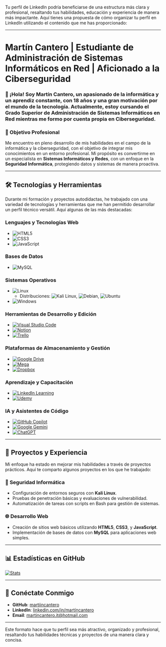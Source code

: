 Tu perfil de LinkedIn podría beneficiarse de una estructura más clara y profesional, resaltando tus habilidades, educación y experiencia de manera más impactante. Aquí tienes una propuesta de cómo organizar tu perfil en LinkedIn utilizando el contenido que me has proporcionado:

---

# Martín Cantero | Estudiante de Administración de Sistemas Informáticos en Red | Aficionado a la Ciberseguridad

### 👋 ¡Hola! Soy Martín Cantero, un apasionado de la informática y un aprendiz constante, con 18 años y una gran motivación por el mundo de la tecnología. Actualmente, estoy cursando el **Grado Superior de Administración de Sistemas Informáticos en Red** mientras me formo por cuenta propia en **Ciberseguridad**. 

### 🚀 Objetivo Profesional
Me encuentro en pleno desarrollo de mis habilidades en el campo de la informática y la ciberseguridad, con el objetivo de integrar mis conocimientos en un entorno profesional. Mi propósito es convertirme en un especialista en **Sistemas Informáticos y Redes**, con un enfoque en la **Seguridad Informática**, protegiendo datos y sistemas de manera proactiva.

---

## 🛠️ Tecnologías y Herramientas

Durante mi formación y proyectos autodidactas, he trabajado con una variedad de tecnologías y herramientas que me han permitido desarrollar un perfil técnico versátil. Aquí algunas de las más destacadas:

### Lenguajes y Tecnologías Web
- ![HTML5](https://img.shields.io/badge/html5-%23E34F26.svg?style=for-the-badge&logo=html5&logoColor=white)  
- ![CSS3](https://img.shields.io/badge/css3-%231572B6.svg?style=for-the-badge&logo=css3&logoColor=white)  
- ![JavaScript](https://img.shields.io/badge/javascript-%23323330.svg?style=for-the-badge&logo=javascript&logoColor=%23F7DF1E)

### Bases de Datos
- ![MySQL](https://img.shields.io/badge/mysql-%2300f.svg?style=for-the-badge&logo=mysql&logoColor=white)

### Sistemas Operativos
- ![Linux](https://img.shields.io/badge/Linux-FCC624?logo=linux&logoColor=black)
  - Distribuciones: ![Kali Linux](https://img.shields.io/badge/Kali%20Linux-557C94?logo=kalilinux&logoColor=fff), ![Debian](https://img.shields.io/badge/Debian-A81D33?logo=debian&logoColor=fff), ![Ubuntu](https://img.shields.io/badge/Ubuntu-E95420?logo=ubuntu&logoColor=white)
- ![Windows](https://custom-icon-badges.demolab.com/badge/Windows-0078D6?logo=windows11&logoColor=white)

### Herramientas de Desarrollo y Edición
- [![Visual Studio Code](https://custom-icon-badges.demolab.com/badge/Visual%20Studio%20Code-0078d7.svg?logo=vsc&logoColor=white)](#)
- [![Notion](https://img.shields.io/badge/Notion-%23000000.svg?style=for-the-badge&logo=notion&logoColor=white)](#)
- [![Trello](https://img.shields.io/badge/Trello-0052CC?logo=trello&logoColor=fff)](#)

### Plataformas de Almacenamiento y Gestión
- [![Google Drive](https://img.shields.io/badge/Google%20Drive-4285F4?logo=googledrive&logoColor=fff)](#)
- [![Mega](https://img.shields.io/badge/Mega-%23D90007.svg?logo=mega&logoColor=white)](#)
- [![Dropbox](https://img.shields.io/badge/Dropbox-0061FF?logo=dropbox&logoColor=fff)](#)

### Aprendizaje y Capacitación
- [![LinkedIn Learning](https://img.shields.io/badge/LinkedIn%20Learning-0A66C2?logo=linkedin&logoColor=fff)](#)
- [![Udemy](https://img.shields.io/badge/Udemy-A435F0?logo=udemy&logoColor=fff)](#)

### IA y Asistentes de Código
- [![GitHub Copilot](https://img.shields.io/badge/GitHub%20Copilot-000?logo=githubcopilot&logoColor=fff)](#)
- [![Google Gemini](https://img.shields.io/badge/Google%20Gemini-886FBF?logo=googlegemini&logoColor=fff)](#)
- [![ChatGPT](https://img.shields.io/badge/ChatGPT-74aa9c?logo=openai&logoColor=white)](#)

---

## 🧠 Proyectos y Experiencia

Mi enfoque ha estado en mejorar mis habilidades a través de proyectos prácticos. Aquí te comparto algunos proyectos en los que he trabajado:

### 🔐 **Seguridad Informática**
- Configuración de entornos seguros con **Kali Linux**.
- Pruebas de penetración básicas y evaluaciones de vulnerabilidad.
- Automatización de tareas con scripts en Bash para gestión de sistemas.

### 🌐 **Desarrollo Web**
- Creación de sitios web básicos utilizando **HTML5**, **CSS3**, y **JavaScript**.
- Implementación de bases de datos con **MySQL** para aplicaciones web simples.

---

## 📊 Estadísticas en GitHub

[![Stats](https://github-readme-stats.vercel.app/api?username=martiincantero&show_icons=true&theme=dark)](https://github.com/martiincantero)

---

## 🤝 Conéctate Conmigo
- **GitHub**: [martiincantero](https://github.com/martiincantero)
- **LinkedIn**: [linkedin.com/in/martíncantero](https://linkedin.com/in/martíncantero)  
- **Email**: martincantero.it@hotmail.com

---

Este formato hace que tu perfil sea más atractivo, organizado y profesional, resaltando tus habilidades técnicas y proyectos de una manera clara y concisa.
